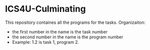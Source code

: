 # ICS4U-Culminating

This repository containes all the programs for the tasks.
Organizaiton:
- the first number in the name is the task number
- the second number in the name is the program number
- Example: 1.2 is task 1, program 2.
